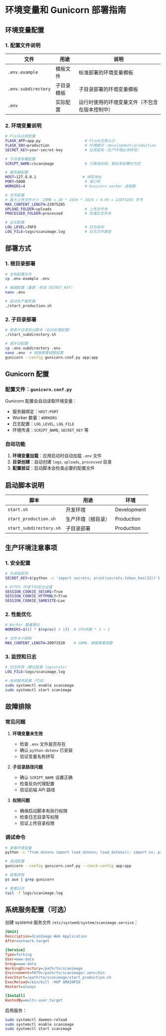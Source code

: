 # 环境变量和 Gunicorn 部署指南

## 环境变量配置

### 1. 配置文件说明

| 文件 | 用途 | 说明 |
|-----|-----|-----|
| `.env.example` | 模板文件 | 标准部署的环境变量模板 |
| `.env.subdirectory` | 子目录模板 | 子目录部署的环境变量模板 |
| `.env` | 实际配置 | 运行时使用的环境变量文件（不包含在版本控制中） |

### 2. 环境变量说明

```bash
# Flask应用配置
FLASK_APP=app.py                    # Flask应用入口
FLASK_ENV=production                # 环境模式：development/production
SECRET_KEY=your-secret-key          # 应用密钥（生产环境必须修改）

# 子目录部署配置
SCRIPT_NAME=/scanimage              # 子路径前缀，根目录部署时为空

# 服务器配置
HOST=127.0.0.1                     # 绑定地址
PORT=5000                           # 端口号
WORKERS=4                           # Gunicorn worker 进程数

# 文件配置
# 最大上传文件大小：20MB = 20 * 1024 * 1024 / 0.95 = 22075285 字节
MAX_CONTENT_LENGTH=22075285
UPLOAD_FOLDER=uploads               # 上传文件夹
PROCESSED_FOLDER=processed          # 处理后文件夹

# 日志配置
LOG_LEVEL=INFO                      # 日志级别
LOG_FILE=logs/scanimage.log         # 日志文件路径
```

## 部署方式

### 1. 根目录部署

```bash
# 复制配置文件
cp .env.example .env

# 编辑配置（重要：修改 SECRET_KEY）
nano .env

# 启动生产服务器
./start_production.sh
```

### 2. 子目录部署

```bash
# 使用子目录启动脚本（自动处理配置）
./start_subdirectory.sh

# 或手动配置
cp .env.subdirectory .env
nano .env  # 根据需要调整配置
gunicorn --config gunicorn.conf.py app:app
```

## Gunicorn 配置

### 配置文件：`gunicorn.conf.py`

Gunicorn 配置会自动读取环境变量：

- 服务器绑定：`HOST:PORT`
- Worker 数量：`WORKERS`
- 日志配置：`LOG_LEVEL`, `LOG_FILE`
- 环境传递：`SCRIPT_NAME`, `SECRET_KEY` 等

### 自动功能

1. **环境变量加载**：应用启动时自动加载 `.env` 文件
2. **目录创建**：自动创建 `logs`, `uploads`, `processed` 目录
3. **配置验证**：启动脚本会检查必要的配置文件

## 启动脚本说明

| 脚本 | 用途 | 环境 |
|-----|-----|-----|
| `start.sh` | 开发环境 | Development |
| `start_production.sh` | 生产环境（根目录） | Production |
| `start_subdirectory.sh` | 子目录部署 | Production |

## 生产环境注意事项

### 1. 安全配置

```bash
# 生成强密钥
SECRET_KEY=$(python -c 'import secrets; print(secrets.token_hex(32))')

# HTTPS 环境下的安全设置
SESSION_COOKIE_SECURE=True
SESSION_COOKIE_HTTPONLY=True
SESSION_COOKIE_SAMESITE=Lax
```

### 2. 性能优化

```bash
# Worker 数量建议
WORKERS=$((2 * $(nproc) + 1))  # CPU核数 * 2 + 1

# 文件大小限制
MAX_CONTENT_LENGTH=20971520    # 20MB，根据需要调整
```

### 3. 监控和日志

```bash
# 日志轮转（建议配置 logrotate）
LOG_FILE=logs/scanimage.log

# 系统服务配置（可选）
sudo systemctl enable scanimage
sudo systemctl start scanimage
```

## 故障排除

### 常见问题

1. **环境变量未生效**
   - 检查 `.env` 文件是否存在
   - 确认 `python-dotenv` 已安装
   - 验证变量名称拼写

2. **子目录路径问题**
   - 确认 `SCRIPT_NAME` 设置正确
   - 检查反向代理配置
   - 验证前端 API 路径

3. **权限问题**
   - 确保启动脚本有执行权限
   - 检查日志目录写权限
   - 验证上传目录权限

### 调试命令

```bash
# 查看环境变量
python -c "from dotenv import load_dotenv; load_dotenv(); import os; print(dict(os.environ))"

# 测试配置
gunicorn --config gunicorn.conf.py --check-config app:app

# 查看进程
ps aux | grep gunicorn

# 查看日志
tail -f logs/scanimage.log
```

## 系统服务配置（可选）

创建 systemd 服务文件 `/etc/systemd/system/scanimage.service`：

```ini
[Unit]
Description=ScanImage Web Application
After=network.target

[Service]
Type=forking
User=www-data
Group=www-data
WorkingDirectory=/path/to/scanimage
Environment=PATH=/path/to/scanimage/.venv/bin
ExecStart=/path/to/scanimage/start_production.sh
ExecReload=/bin/kill -HUP $MAINPID
Restart=always

[Install]
WantedBy=multi-user.target
```

启用服务：

```bash
sudo systemctl daemon-reload
sudo systemctl enable scanimage
sudo systemctl start scanimage
```
